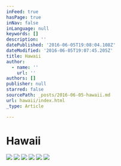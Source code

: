 ```yaml
---
inFeed: true
hasPage: true
inNav: false
inLanguage: null
keywords: []
description: ''
datePublished: '2016-06-05T19:08:04.108Z'
dateModified: '2016-06-05T19:07:45.205Z'
title: Hawaii
author:
  - name: ''
    url: ''
authors: []
publisher: null
starred: false
sourcePath: _posts/2016-06-05-hawaii.md
url: hawaii/index.html
_type: Article

---
```

# Hawaii
![](https://the-grid-user-content.s3-us-west-2.amazonaws.com/95ff340e-4cb1-44d0-889e-9c4d6fc4fc03.jpg)
![](https://the-grid-user-content.s3-us-west-2.amazonaws.com/06db0337-c72c-4277-b1b5-6b6aaa8716a3.jpg)
![](https://the-grid-user-content.s3-us-west-2.amazonaws.com/6075da8b-a4bc-46c2-9f15-be4f56402be7.jpg)
![](https://the-grid-user-content.s3-us-west-2.amazonaws.com/35a00d3e-c983-46e1-b093-aa7607a21b4e.jpg)
![](https://the-grid-user-content.s3-us-west-2.amazonaws.com/01d03276-a84d-4ef6-8a0d-4ac1724bcdde.jpg)
![](https://the-grid-user-content.s3-us-west-2.amazonaws.com/204ce146-18a5-4881-b511-a739ed920682.jpg)